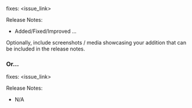 fixes: <issue_link>

Release Notes:

- Added/Fixed/Improved ...

Optionally, include screenshots / media showcasing your addition that can be included in the release notes.

### Or...

fixes: <issue_link>

Release Notes:

- N/A
